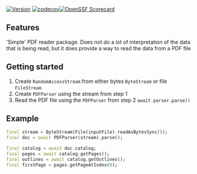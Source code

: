 [![Version](https://img.shields.io/pub/v/dart_pdf_reader.svg)](https://pub.dev/packages/dart_pdf_reader) [![codecov](https://codecov.io/gh/NicolaVerbeeck/dart_pdf_reader/graph/badge.svg?token=20CAT9JC3Y)](https://codecov.io/gh/NicolaVerbeeck/dart_pdf_reader)[![OpenSSF Scorecard](https://api.securityscorecards.dev/projects/github.com/NicolaVerbeeck/dart_pdf_reader/badge)](https://securityscorecards.dev/viewer/?uri=github.com/NicolaVerbeeck/dart_pdf_reader)

## Features

'Simple' PDF reader package. Does not do a lot of interpretation of the data
that is being read, but it does provide a way to read the data from a PDF file

## Getting started

1) Create `RandomAccessStream` from either bytes `ByteStream` or file `FileStream`
2) Create `PDFParser` using the stream from step 1
3) Read the PDF file using the `PDFParser` from step 2 `await parser.parse()`

## Example
```dart
final stream = ByteStream(File(inputFile).readAsBytesSync());
final doc = await PDFParser(stream).parse();

final catalog = await doc.catalog;
final pages = await catalog.getPages();
final outlines = await catalog.getOutlines();
final firstPage = pages.getPageAtIndex(0);
```